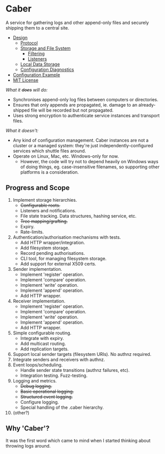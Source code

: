 # Caber

A service for gathering logs and other append-only files and securely shipping
them to a central site.

* [Design](Documentation/Design.md)
  * [Protocol](Documentation/Design.Protocol.md)
  * [Storage and File System](Documentation/Design.FileSystem.md)
    * [Filtering](Documentation/Design.FileSystem.Filters.md)
    * [Listeners](Documentation/Design.FileSystem.Listeners.md)
  * [Local Data Storage](Documentation/Design.LocalStorage.md)
  * [Configuration Diagnostics](Documentation/Design.ConfigurationDiagnostics.md)
* [Configuration Example](Documentation/Example.md)
* [MIT License](LICENSE.txt)

_What it ~~does~~ will do:_

* Synchronises append-only log files between computers or directories.
* Ensures that only appends are propagated, ie. damage to an already-shipped
  file will be recorded but not propagated.
* Uses strong encryption to authenticate service instances and transport
  files.

_What it doesn't:_

* Any kind of configuration management. Caber instances are not a cluster or
  a managed system: they're just independently-configured services which
  shuttle files around.
* Operate on Linux, Mac, etc. Windows-only for now.
  * However, the code will try not to depend heavily on Windows ways of doing
    things, eg. case-insensitive filenames, so supporting other platforms is a
    consideration.

## Progress and Scope

1. Implement storage hierarchies.
   * ~~Configurable roots.~~
   * Listeners and notifications.
   * File state tracking. Data structures, hashing service, etc.
   * ~~Tree mapping/grafting.~~
   * Expiry.
   * Rate-limits.
1. Authentication/authorisation mechanisms with tests.
   * Add HTTP wrapper/integration.
   * Add filesystem storage.
   * Record pending authorisations.
   * CLI tool, for managing filesystem storage.
   * Add support for external X509 certs.
1. Sender implementation.
   * Implement 'register' operation.
   * Implement 'compare' operation.
   * Implement 'write' operation.
   * Implement 'append' operation.
   * Add HTTP wrapper.
1. Receiver implementation.
   * Implement 'register' operation.
   * Implement 'compare' operation.
   * Implement 'write' operation.
   * Implement 'append' operation.
   * Add HTTP wrapper.
1. Simple configurable routing.
   * Integrate with expiry.
   * Add multicast routing.
   * Add replication targets.
1. Support local sender targets (filesystem URIs). No authnz required.
1. Integrate senders and receivers with authnz.
1. Event loops/scheduling.
   * Handle sender state transitions (authnz failures, etc).
   * Integration testing. Fuzz-testing.
1. Logging and metrics.
   * ~~Debug logging.~~
   * ~~Basic operational logging.~~
   * ~~Structured event logging.~~
   * Configure logging.
   * Special handling of the .caber hierarchy.
1. (other?)

## Why 'Caber'?

It was the first word which came to mind when I started thinking about
throwing logs around.

